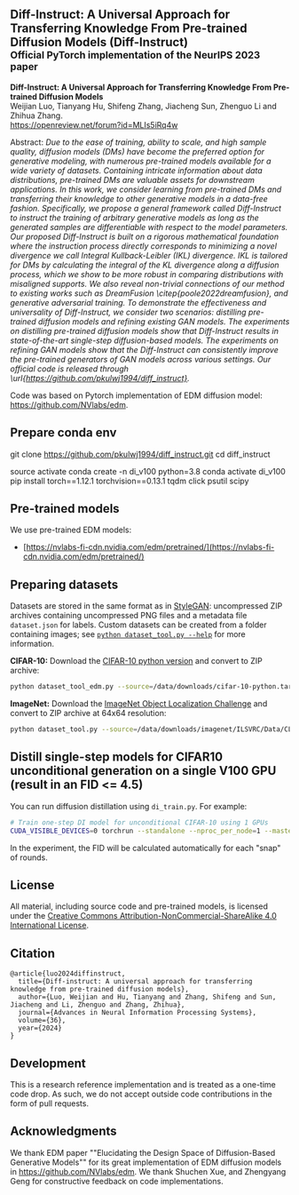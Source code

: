 ## Diff-Instruct: A Universal Approach for Transferring Knowledge From Pre-trained Diffusion Models (Diff-Instruct)<br><sub>Official PyTorch implementation of the NeurIPS 2023 paper</sub>

**Diff-Instruct: A Universal Approach for Transferring Knowledge From Pre-trained Diffusion Models**<br>
Weijian Luo, Tianyang Hu, Shifeng Zhang, Jiacheng Sun, Zhenguo Li and Zhihua Zhang.
<br>https://openreview.net/forum?id=MLIs5iRq4w<br>

Abstract: *Due to the ease of training, ability to scale, and high sample quality, diffusion models (DMs) have become the preferred option for generative modeling, with numerous pre-trained models available for a wide variety of datasets. Containing intricate information about data distributions, pre-trained DMs are valuable assets for downstream applications. In this work, we consider learning from pre-trained DMs and transferring their knowledge to other generative models in a data-free fashion. Specifically, we propose a general framework called Diff-Instruct to instruct the training of arbitrary generative models as long as the generated samples are differentiable with respect to the model parameters. Our proposed Diff-Instruct is built on a rigorous mathematical foundation where the instruction process directly corresponds to minimizing a novel divergence we call Integral Kullback-Leibler (IKL) divergence. IKL is tailored for DMs by calculating the integral of the KL divergence along a diffusion process, which we show to be more robust in comparing distributions with misaligned supports. We also reveal non-trivial connections of our method to existing works such as DreamFusion \citep{poole2022dreamfusion}, and generative adversarial training. To demonstrate the effectiveness and universality of Diff-Instruct, we consider two scenarios: distilling pre-trained diffusion models and refining existing GAN models. The experiments on distilling pre-trained diffusion models show that Diff-Instruct results in state-of-the-art single-step diffusion-based models. The experiments on refining GAN models show that the Diff-Instruct can consistently improve the pre-trained generators of GAN models across various settings. Our official code is released through \url{https://github.com/pkulwj1994/diff_instruct}.*

Code was based on Pytorch implementation of EDM diffusion model: https://github.com/NVlabs/edm.

## Prepare conda env

git clone https://github.com/pkulwj1994/diff_instruct.git
cd diff_instruct

source activate
conda create -n di_v100 python=3.8
conda activate di_v100
pip install torch==1.12.1 torchvision==0.13.1 tqdm click psutil scipy

## Pre-trained models

We use pre-trained EDM models:

- [https://nvlabs-fi-cdn.nvidia.com/edm/pretrained/](https://nvlabs-fi-cdn.nvidia.com/edm/pretrained/)


## Preparing datasets

Datasets are stored in the same format as in [StyleGAN](https://github.com/NVlabs/stylegan3): uncompressed ZIP archives containing uncompressed PNG files and a metadata file `dataset.json` for labels. Custom datasets can be created from a folder containing images; see [`python dataset_tool.py --help`](./docs/dataset-tool-help.txt) for more information.

**CIFAR-10:** Download the [CIFAR-10 python version](https://www.cs.toronto.edu/~kriz/cifar.html) and convert to ZIP archive:

```.bash
python dataset_tool_edm.py --source=/data/downloads/cifar-10-python.tar.gz --dest=/data/datasets/cifar10-32x32.zip
```

**ImageNet:** Download the [ImageNet Object Localization Challenge](https://www.kaggle.com/competitions/imagenet-object-localization-challenge/data) and convert to ZIP archive at 64x64 resolution:

```.bash
python dataset_tool.py --source=/data/downloads/imagenet/ILSVRC/Data/CLS-LOC/train --dest=/data/datasets/imagenet-64x64.zip --resolution=64x64 --transform=center-crop
```

## Distill single-step models for CIFAR10 unconditional generation on a single V100 GPU (result in an FID <= 4.5)

You can run diffusion distillation using `di_train.py`. For example:

```.bash
# Train one-step DI model for unconditional CIFAR-10 using 1 GPUs
CUDA_VISIBLE_DEVICES=0 torchrun --standalone --nproc_per_node=1 --master_port=25678 di_train.py --outdir=/logs/di/ci10-uncond --data=/data/datasets/cifar10-32x32.zip --arch=ddpmpp --batch 128 --edm_model cifar10-uncond --cond=0 --metrics fid50k_full --tick 10 --snap 50 --lr 0.00001 --glr 0.00001 --init_sigma 1.0 --fp16=0 --lr_warmup_kimg -1 --ls 1.0 --sgls 1.0
```

In the experiment, the FID will be calculated automatically for each "snap" of rounds. 

## License

All material, including source code and pre-trained models, is licensed under the [Creative Commons Attribution-NonCommercial-ShareAlike 4.0 International License](http://creativecommons.org/licenses/by-nc-sa/4.0/).

## Citation

```
@article{luo2024diffinstruct,
  title={Diff-instruct: A universal approach for transferring knowledge from pre-trained diffusion models},
  author={Luo, Weijian and Hu, Tianyang and Zhang, Shifeng and Sun, Jiacheng and Li, Zhenguo and Zhang, Zhihua},
  journal={Advances in Neural Information Processing Systems},
  volume={36},
  year={2024}
}
```

## Development

This is a research reference implementation and is treated as a one-time code drop. As such, we do not accept outside code contributions in the form of pull requests.

## Acknowledgments

We thank EDM paper ""Elucidating the Design Space of Diffusion-Based Generative Models"" for its great implementation of EDM diffusion models in https://github.com/NVlabs/edm. We thank Shuchen Xue, and Zhengyang Geng for constructive feedback on code implementations.


